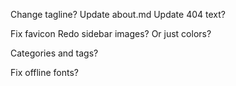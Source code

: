 Change tagline?
Update about.md
Update 404 text?

Fix favicon
Redo sidebar images? Or just colors?

Categories and tags?

Fix offline fonts?
